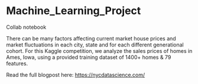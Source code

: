 # Machine_Learning_Project
Collab notebook 

There can be many factors affecting current market house prices and market fluctuations in each city, state and for each different generational cohort.
For this Kaggle competition, we analyze the sales prices of homes in Ames, Iowa, using a provided training dataset of 1400+ homes & 79 features. 

Read the full blogpost here: <a href> https://nycdatascience.com/ </a>
